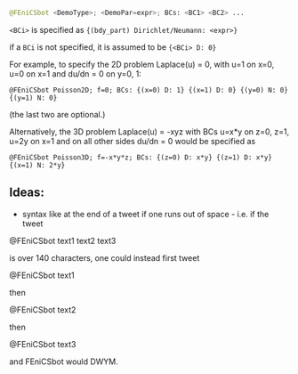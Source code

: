 ```python
@FEniCSbot <DemoType>; <DemoPar=expr>; BCs: <BC1> <BC2> ...
```

`<BCi>` is specified as `{(bdy_part) Dirichlet/Neumann: <expr>}`



if a `BCi` is not specified, it is assumed to be `{<BCi> D: 0}`


For example, to specify the 2D problem Laplace(u) = 0, with u=1 on x=0, u=0 on x=1 and du/dn = 0 on y=0, 1:


`@FEniCSbot Poisson2D; f=0; BCs: {(x=0) D: 1} {(x=1) D: 0} {(y=0) N: 0} {(y=1) N: 0}`


(the last two are optional.)


Alternatively, the 3D problem Laplace(u) = -xyz with BCs u=x*y on z=0, z=1, u=2y on x=1 and on all other sides du/dn = 0 would be specified as

`@FEniCSbot Poisson3D; f=-x*y*z; BCs: {(z=0) D: x*y} {(z=1) D: x*y} {(x=1) N: 2*y}`


Ideas:
--------
- syntax like <cont> at the end of a tweet if one runs out of space - i.e. if the tweet

@FEniCSbot text1 text2 text3

is over 140 characters, one could instead first tweet

@FEniCSbot text1 <cont>

then

@FEniCSbot text2 <cont>

then

@FEniCSbot text3

and FEniCSbot would DWYM.
